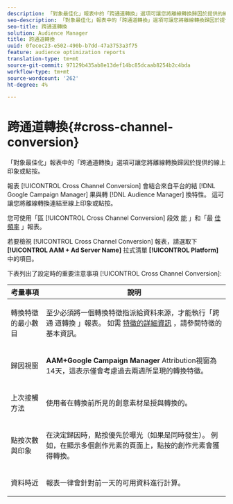 ```yaml
---
description: 「對象最佳化」報表中的「跨通道轉換」選項可讓您將離線轉換歸因於提供的線上印象或點按。
seo-description: 「對象最佳化」報表中的「跨通道轉換」選項可讓您將離線轉換歸因於提供的線上印象或點按。
seo-title: 跨通道轉換
solution: Audience Manager
title: 跨通道轉換
uuid: 0fecec23-e502-490b-b7dd-47a3753a3f75
feature: audience optimization reports
translation-type: tm+mt
source-git-commit: 97129b435ab8e13def14bc85dcaab8254b2c4bda
workflow-type: tm+mt
source-wordcount: '262'
ht-degree: 4%

---
```



# 跨通道轉換{#cross-channel-conversion}

「對象最佳化」報表中的「跨通道轉換」選項可讓您將離線轉換歸因於提供的線上印象或點按。

報表 [!UICONTROL Cross Channel Conversion] 會結合來自平台的結 [!DNL Google Campaign Manager] 果與轉 [!DNL Audience Manager] 換特性。 這可讓您將離線轉換連結至線上印象或點按。

您可使用「區 [!UICONTROL Cross Channel Conversion] 段效 [能](../../../reporting/audience-optimization-reports/aor-advertisers/segment-performance.md) 」和「最 [佳頻率](../../../reporting/audience-optimization-reports/aor-advertisers/optimal-frequency.md) 」報表。

若要檢視 [!UICONTROL Cross Channel Conversion] 報表，請選取下 **[!UICONTROL AAM + Ad Server Name]** 拉式清單 **[!UICONTROL Platform]** 中的項目。

下表列出了設定時的重要注意事項 [!UICONTROL Cross Channel Conversion]:

<table id="table_62590B4AB7624B619EC9AA8FF89722C9"> 
 <thead> 
  <tr> 
   <th class="entry"> 考量事項 </th> 
   <th class="entry"> 說明 </th> 
  </tr> 
 </thead>
 <tbody> 
  <tr> 
   <td colname="col01"> <p>轉換特徵的最小數目 </p> </td> 
   <td colname="col1"> <p>至少必須將一個轉換特徵指派給資料來源，才能執行「跨通 <span class="wintitle"> 道轉換</span> 」報表。 如需 <a href="../../../features/traits/create-onboarded-rule-based-traits.md"> 特徵的詳細資訊</a> ，請參閱特徵的基本資訊。 </p> </td> 
  </tr>
  <tr> 
   <td> <p>歸因視窗 </p> </td> 
   <td> <p> <b><span class="uicontrol"> AAM+Google Campaign Manager</span></b> Attribution視窗為14天，這表示僅會考慮過去兩週所呈現的轉換特徵。 </p> </td> 
  </tr> 
  <tr> 
   <td> <p>上次接觸方法 </p> </td> 
   <td> <p>使用者在轉換前所見的創意素材是授與轉換的。 </p> </td> 
  </tr> 
  <tr> 
   <td> <p>點按次數與印象 </p> </td> 
   <td> <p>在決定歸因時，點按優先於曝光（如果是同時發生）。 例如，在顯示多個創作元素的頁面上，點按的創作元素會獲得轉換。 </p> </td> 
  </tr> 
  <tr> 
   <td> <p>資料時近 </p> </td> 
   <td> <p>報表一律會針對前一天的可用資料進行計算。 </p> </td> 
  </tr> 
 </tbody> 
</table>
